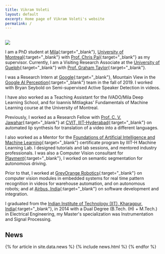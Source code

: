 ```yaml
---
title: Vikram Voleti
layout: default
excerpt: Home page of Vikram Voleti's website
permalink: /
---
```


<br/>

<img class="profile-picture" src="{{site.url}}{{site.baseurl}}/images/profile-picture/profile_picture.jpg">

I am a PhD student at [Mila](https://mila.quebec/en/){:target="_blank"}, [University of Montreal](https://diro.umontreal.ca/){:target="_blank"} with [Prof. Chris Pal](https://mila.quebec/en/person/pal-christopher/){:target="_blank"} as my supervisor. Currently, I am a Visiting Research Associate at the [University of Guelph](https://www.uoguelph.ca/engineering/){:target="_blank"} with [Prof. Graham Taylor](https://www.gwtaylor.ca/){:target="_blank"}.

I was a Research Intern at [Google](https://ai.google/research/teams/perception/){:target="_blank"}, Mountain View in the [Google AI Perception](https://ai.google/research/teams/perception/){:target="_blank"} team in the fall of 2019. I worked with Bryan Seybold on Semi-supervised Active Speaker Detection in videos.

I have also worked as a Teaching Assistant for the IVADO/Mila Deep Learning School, and for Ioannis Mitliagkas' Fundamentals of Machine Learning course at the University of Montreal.

Previously, I worked as a Research Fellow with [Prof. C. V. Jawahar](https://faculty.iiit.ac.in/~jawahar/){:target="_blank"} at [CVIT, IIIT-Hyderabad](https://cvit.iiit.ac.in){:target="_blank"} on automated lip synthesis for translation of a video into a different languages.

I also worked as a Mentor for the [Foundations of Artificial Intelligence and Machine Learning](https://www.talentsprint.com/aiml.dpl){:target="_blank"} certificate program by IIIT-H Machine Learning Lab. I designed tutorials and lab sessions, and mentored industry professionals. I was also a Computer Vision consultant for [Playment](https://playment.io){:target="_blank"}, I worked on semantic segmentation for autonomous driving.

Prior to that, I worked at [GreyOrange Robotics](http://www.greyorange.com/){:target="_blank"} on computer vision modules in embedded systems for real time pattern recognition in videos for warehouse automation, and on autonomous robots; and at [Airbus, India](http://www.airbus.com/){:target="_blank"} on software development and integration.

I graduated from the [Indian Institute of Technology (IIT), Kharagpur, India](http://www.iitkgp.ac.in/){:target="_blank"}, in 2014 with a Dual Degree (B.Tech. (H) + M.Tech.) in Electrical Engineering, my Master's specialization was Instrumentation and Signal Processing.

## News

<table>
{% for article in site.data.news %}
<tr>
{% include news.html %}
</tr>
{% endfor %}
</table>
